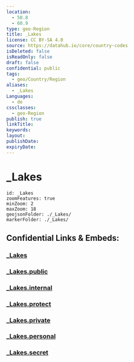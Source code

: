 ```yaml
---
location:
  - 50.8
  - 60.9
type: geo-Region
title: _Lakes
license: CC BY-SA 4.0
source: https://datahub.io/core/country-codes
isDeleted: false
isReadOnly: false
draft: false
confidential: public
tags:
  - geo/Country/Region
aliases:
  - _Lakes
Languages:
  - de
cssclasses:
  - geo-Region
publish: true
linkTitle:
keywords:
layout:
publishDate:
expiryDate:
---
```


# _Lakes

```leaflet
id: _Lakes
zoomFeatures: true 
minZoom: 2 
maxZoom: 18
geojsonFolder: ./_Lakes/
markerFolder: ./_Lakes/
```


## Confidential Links & Embeds: 

### [_Lakes](/_Standards/Earth/Continent/Europe/Europe~East/Russia/Russia~Volga/Orenburg_Oblast/_Lakes.md) 

### [_Lakes.public](/_public/Earth/Continent/Europe/Europe~East/Russia/Russia~Volga/Orenburg_Oblast/_Lakes.public.md) 

### [_Lakes.internal](/_internal/Earth/Continent/Europe/Europe~East/Russia/Russia~Volga/Orenburg_Oblast/_Lakes.internal.md) 

### [_Lakes.protect](/_protect/Earth/Continent/Europe/Europe~East/Russia/Russia~Volga/Orenburg_Oblast/_Lakes.protect.md) 

### [_Lakes.private](/_private/Earth/Continent/Europe/Europe~East/Russia/Russia~Volga/Orenburg_Oblast/_Lakes.private.md) 

### [_Lakes.personal](/_personal/Earth/Continent/Europe/Europe~East/Russia/Russia~Volga/Orenburg_Oblast/_Lakes.personal.md) 

### [_Lakes.secret](/_secret/Earth/Continent/Europe/Europe~East/Russia/Russia~Volga/Orenburg_Oblast/_Lakes.secret.md)


